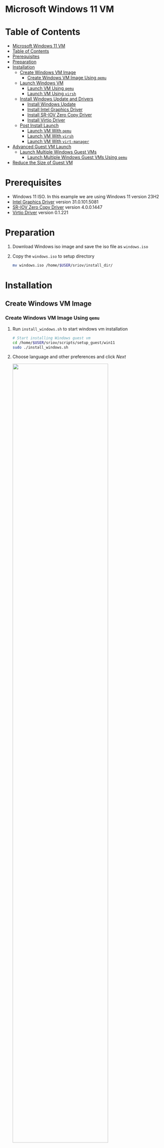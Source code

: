 <a name="win11-vm-top"></a>

# Microsoft Windows 11 VM

<!-- TABLE OF CONTENTS -->
# Table of Contents
- [Microsoft Windows 11 VM](#microsoft-windows-11-vm)
- [Table of Contents](#table-of-contents)
- [Prerequisites](#prerequisites)
- [Preparation](#preparation)
- [Installation](#installation)
  - [Create Windows VM Image](#create-windows-vm-image)
    - [Create Windows VM Image Using `qemu`](#create-windows-vm-image-using-qemu)
  - [Launch Windows VM](#launch-windows-vm)
    - [Launch VM Using `qemu`](#launch-vm-using-qemu)
    - [Launch VM Using `virsh`](#launch-vm-using-virsh)
  - [Install Windows Update and Drivers](#install-windows-update-and-drivers)
    - [Install Windows Update](#install-windows-update)
    - [Install Intel Graphics Driver](#install-intel-graphics-driver)
    - [Install SR-IOV Zero Copy Driver](#install-sr-iov-zero-copy-driver)
    - [Install Virtio Driver](#install-virtio-driver)
  - [Post Install Launch](#post-install-launch)
    - [Launch VM With `qemu`](#launch-vm-with-qemu)
    - [Launch VM With `virsh`](#launch-vm-with-virsh)
    - [Launch VM With `virt-manager`](#launch-vm-with-virt-manager)
- [Advanced Guest VM Launch](#advanced-guest-vm-launch)
  - [Launch Multiple Windows Guest VMs](#launch-multiple-windows-guest-vms)
    - [Launch Multiple Windows Guest VMs Using `qemu`](#launch-multiple-windows-guest-vms-using-qemu)
- [Reduce the Size of Guest VM](#reduce-the-size-of-guest-vm)

# Prerequisites

* Windows 11 ISO. In this example we are using Windows 11 version 23H2
* [Intel Graphics Driver](https://www.intel.com/content/www/us/en/secure/design/confidential/software-kits/kit-details.html?kitId=816432) version 31.0.101.5081
* [SR-IOV Zero Copy Driver](https://www.intel.com/content/www/us/en/download/816539/nex-display-virtualization-drivers-for-alder-lake-s-p-n-and-raptor-lake-s-p-sr-p-core-ps-amston-lake.html?cache=1708585927) version 4.0.0.1447
* [Virtio Driver](https://fedorapeople.org/groups/virt/virtio-win/direct-downloads/archive-virtio/virtio-win-0.1.221-1/virtio-win.iso) version 0.1.221

# Preparation

1. Download Windows iso image and save the iso file as `windows.iso`
2. Copy the `windows.iso` to setup directory

    ```sh
    mv windows.iso /home/$USER/sriov/install_dir/
    ```

# Installation

## Create Windows VM Image

### Create Windows VM Image Using `qemu`

1. Run `install_windows.sh` to start windows vm installation

    ```sh
    # Start installing Windows guest vm
    cd /home/$USER/sriov/scripts/setup_guest/win11
    sudo ./install_windows.sh
    ```

2. Choose language and other preferences and click *Next*

    <img src=./media/winsetup1.png width="80%">

3. Select *Drive 0 Unallocated Space* and click *Next* and wait for Windows installation to succeed

    <img src=./media/winsetup2.png width="80%">

4. Shutdown the Windows guest

## Launch Windows VM

There are two options provided. Choose the corresponding launch method according to your installation method.

* [Option 1] Launch VM Using `qemu`
* [Option 2] Launch VM Using `virsh`

### Launch VM Using `qemu`

1. Run `start_windows.sh` to launch windows virtual machine

    ```sh
    cd /home/$USER/sriov/scripts/setup_guest/win11
    sudo ./start_windows.sh
    ```

### Launch VM Using `virsh`

1. Setup libvirt on host.

    *Note: Skip this step if it has been run before*

    ```sh
    cd /home/$USER/sriov/virsh_enable/host_setup/debian

    # load br_netfilter module
    sudo modprobe br_netfilter

    ./setup_libvirt.sh
    ```

    ```sh
    # reboot the system
    sudo reboot
    ```

2. Launch the windows vm

    ```sh
    cd /home/$USER/sriov/virsh_enable/

    # init windows guest vm
    ./guest_setup/idv.sh init windows11

    # launch vm
    sudo ./guest_setup/launch_multios.sh -f -d windows11 -g sriov windows11
    ```

## Install Windows Update and Drivers

### Install Windows Update

1. Install Windows update with the following steps:
    1) Open *Settings*
    2) Click *Windows Update*
    3) Click *Check for updates* and wait for the update to complete.
    4) Click *Pause for 1 week* to disable the automatic updates temporarily.

### Install Intel Graphics Driver

1. Download [Intel Graphics Driver](https://www.intel.com/content/www/us/en/secure/design/confidential/software-kits/kit-details.html?kitId=816432) from browser.
2. Use File Explorer to extract the zip file.
3. Navigate into the install folder and double click on `installer.exe` to launch the installer.
4. Click *Begin installation*

    <img src=./media/gfxdrvinstall.png width="80%">

5. After the installation has completed, click the *Reboot Required* button to reboot.
6. After reboot, launch the **Device Manager** to check the installation.

    <img src=./media/gfxdrv.png width="80%">

### Install SR-IOV Zero Copy Driver

1. Download [SR-IOV Zero Copy Driver](https://www.intel.com/content/www/us/en/download/816539/nex-display-virtualization-drivers-for-alder-lake-s-p-n-and-raptor-lake-s-p-sr-p-core-ps-amston-lake.html?cache=1708585927) from browser.
2. Use File Explorer to extract the zip file and navigate to the folder.
3. Search for **Windows PowerShell** and run it as an administrator.
4. Enter the following command and when prompted, enter "Y/Yes" to continue.

    ```sh
    C:\> Set-ExecutionPolicy -ExecutionPolicy AllSigned -Scope CurrentUser
    ```

5. Run the command below to install the *DVServerKMD* and *DVServerUMD* device drivers. When prompted, enter "[R] Run once" to continue.

    ```sh
    C:\> .\DVInstaller.ps1
    ```

6. Once the driver installation completes, the Windows Guest VM will reboot 
automatically.
7. After reboot, launch the **Device Manager** to check the installation.

    <img src=./media/zerocopydrv.png width="80%">

### Install Virtio Driver

1. Download [Virtio Driver](https://fedorapeople.org/groups/virt/virtio-win/direct-downloads/archive-virtio/virtio-win-0.1.221-1/virtio-win.iso) from browser.
2. Double click the iso file in File Explorer to mount it.
3. Search for **Windows PowerShell** and run it as an administrator.
4. Navigate to the folder of the extracted files.
5. Use the following command to install VIOSerial.

    ```sh
    D:\> pnputil.exe /add-driver .\vioserial\w11\amd64\vioser.inf /install
    ```

6. Use the following command to install qemu-guest-agent.

    ```sh
    D:\> Start-Process .\guest-agent\qemu-ga-x86_64.msi
    ```

### Post Install Launch

There are three options provided. Choose the corresponding launch method according to your installation method.

*Note: Option 3 should be executed after option 2*

* [Option 1] Launch VM With `qemu`
* [Option 2] Launch VM With `virsh`
* [Option 3] Launch VM With `virt-manager`

### Launch VM With `qemu`

1. Run `start_windows.sh` to launch windows virtual machine

    ```sh
    cd /home/$USER/sriov
    sudo ./scripts/setup_guest/win11/start_windows.sh
    ```

### Launch VM With `virsh`

1. Launch the windows vm

    ```sh
    cd /home/$USER/sriov/virsh_enable/

    # init windows guest vm
    ./guest_setup/idv.sh init windows11

    # launch vm
    sudo ./guest_setup/launch_multios.sh -f -d windows11 -g sriov windows11
    ```

### Launch VM With `virt-manager`

1. Run virt-manager to launch windows virtual machine

    ```sh
    virt-manager
    ```

2. Passthrough usb device. Click *Open* button -> click *Add Hardware* and select the usb device you need -> click *Finish*

    <img src=./media/virt1.png width="80%">
    <img src=./media/virt2.png width="80%">
    <img src=./media/passthrough-usb.png width="80%">

3. Launch the windows vm. Click *Virtual Machine* -> click *Run*

# Advanced Guest VM Launch

+ Customize launch single VM

    The `start_windows.sh` script help on the host

    ```shell
    cd /home/$USER/sriov/scripts/setup_guest/win11
    sudo ./start_windows.sh -h
    ```

    Output

    ```shell
    start_windows.sh [-h] [-m] [-c] [-n] [-d] [-f] [-p] [-e] [--passthrough-pci-usb] [--passthrough-pci-udc] [--passthrough-pci-audio] [--passthrough-pci-eth] [--passthrough-pci-wifi] [--disable-kernel-irqchip] [--display] [--enable-pwr-ctrl] [--spice] [--audio]
    Options:
        -h  show this help message
        -m  specify guest memory size, eg. "-m 4G or -m 4096M"
        -c  specify guest cpu number, eg. "-c 4"
        -n  specify guest vm name, eg. "-n <guest_name>"
        -d  specify guest virtual disk image, eg. "-d /path/to/<guest_image>"
        -f  specify guest firmware OVMF variable image, eg. "-d /path/to/<ovmf_vars.fd>"
        -p  specify host forward ports, current support ssh, eg. "-p ssh=2222"
        -e  specify extra qemu cmd, eg. "-e "-monitor stdio""
        --passthrough-pci-usb passthrough USB PCI bus to guest.
        --passthrough-pci-udc passthrough USB Device Controller ie. UDC PCI bus to guest.
        --passthrough-pci-audio passthrough Audio PCI bus to guest.
        --passthrough-pci-eth passthrough Ethernet PCI bus to guest.
        --passthrough-pci-wifi passthrough WiFi PCI bus to guest.
        --disable-kernel-irqchip set kernel_irqchip=off.
        --display specify guest display connectors configuration with HPD (Hot Plug Display) feature,
                  eg. "--display full-screen,connectors.0=HDMI-1,connectors.1=DP-1"
                sub-param: max-outputs=[number of displays], set the max number of displays for guest vm, eg. "max-outputs=2"
                sub-param: full-screen, switch the guest vm display to full-screen mode.
                sub-param: show-fps, show fps info on the guest vm primary display.
                sub-param: connectors.[index]=[connector name], assign a connected display connector to guest vm.
                sub-param: extend-abs-mode, enable extend absolute mode across all monitors.
                sub-param: disable-host-input, disallow host\'s HID devices to control the guest.
        --enable-pwr-ctrl option allow guest power control from host via qga socket.
        --spice enable SPICE feature with sub-parameters,
                  eg. "--spice display=egl-headless,port=3002,disable-ticketing=on,spice-audio=on,usb-redir=1"
                sub-param: display=[display mode], set display mode, eg. "display=egl-headless"
                sub-param: port=[spice port], assign spice port, eg. "port=3002"
                sub-param: disable-ticketing=[on|off], set disable-ticketing, eg. "disable-ticketing=on"
                sub-param: spice-audio=[on|off], set spice audio eg. "spice-audio=on"
                sub-param: usb-redir=[number of USB redir channel], set USB redirection channel number, eg. "usb-redir=2"
        --audio enable hda audio for guest vm with sub-parameters,
                  eg. "--audio device=intel-hda,name=hda-audio,sink=alsa_output.pci-0000_00_1f.3.analog-stereo,timer-period=5000"
                sub-param: device=[device], set audio device, eg. "device=intel-hda"
                sub-param: name=[name], set audio device name, eg. "name=hda-audio"
                sub-param: server=[audio server], set audio server, eg. "unix:/run/user/1000/pulse/native"
                sub-param: sink=[audio sink], set audio stream routing. Use "pacmd list-sinks" to find available audio sinks
                sub-param: timer-period=[period], set timer period in microseconds (us), eg. "timer-period=5000"
    ```

## Launch Multiple Windows Guest VMs

### Launch Multiple Windows Guest VMs Using `qemu`

1. Run the `start_all_windows.sh`, Please be patient, it will take some time

    ```shell
    # on the host
    cd /home/$USER/sriov/scripts/setup_guest/win11
    sudo ./start_all_windows.sh
    ```

# Reduce the Size of Guest VM

## Inside the VM

1. Download and Prepare Sdelete

* Obtain [Sdelete](https://learn.microsoft.com/en-us/sysinternals/downloads/sdelete) from Microsoft SysInternals and unzip the package.

2. Run Sdelete

* Execute `sdelete.exe` in Command Prompt with the -z flag on the C: drive

    ```shell
    sdelete.exe -z C:\
    ```

## On the Host

1. Backup the Disk Image

* Convert the current disk image to a backup
    
    ```shell
    # Please replace the <win11_image> with your actual image name
    qemu-img convert -O qcow2 <win11_image>.qcow2 <win11_image>.qcow2_backup
    ```

2. Replace the Original Disk Image

* Remove the original image and replace it with the backup

    ```shell
    # Please replace the <win11_image> with your actual image name
    rm <win11_image>.qcow2
    mv <win11_image>.qcow2_backup <win11_image>.qcow2
    ```

<p align="right">(<a href="#win11-vm-top">back to top</a>)</p>
